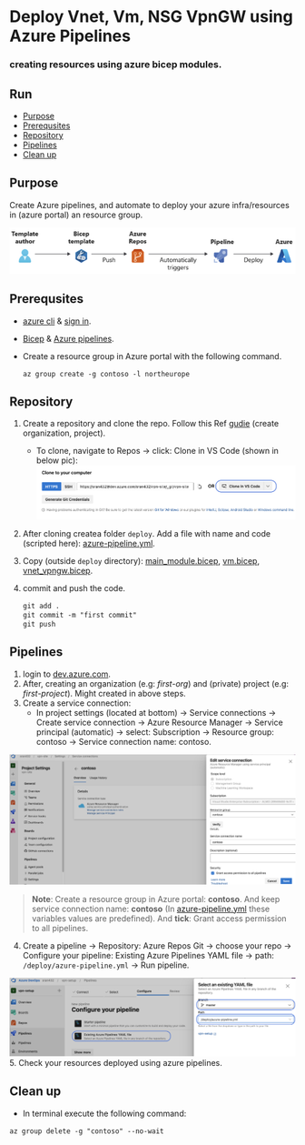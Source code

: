 # Deploy Vnet, Vm, NSG VpnGW using Azure Pipelines

### creating resources using azure bicep modules.

## Run
  - [Purpose](#purpose)
  - [Prerequsites](#prerequsites)
  - [Repository](#repository)
  - [Pipelines](#pipelines)
  - [Clean up](#clean-up)

## Purpose

Create Azure pipelines, and automate to deploy your azure infra/resources in (azure portal) an resource group.

![Alt text](pics/pipeline.png)
## Prerequsites

- [azure cli](https://learn.microsoft.com/en-us/cli/azure/install-azure-cli) & [sign in](https://learn.microsoft.com/en-us/cli/azure/authenticate-azure-cli).
- [Bicep](https://learn.microsoft.com/en-us/azure/azure-resource-manager/bicep/overview?tabs=bicep) & [Azure pipelines](https://learn.microsoft.com/en-us/azure/devops/pipelines/get-started/what-is-azure-pipelines?view=azure-devops).
- Create a resource group in Azure portal with the following command.
  
  ```
  az group create -g contoso -l northeurope
  ```

## Repository

1. Create a repository and clone the repo. Follow this Ref [gudie](https://learn.microsoft.com/en-us/training/modules/build-first-bicep-deployment-pipeline-using-azure-pipelines/3-exercise-create-run-basic-pipeline) (create organization, project).
   
   - To clone, navigate to Repos -> click: Clone in VS Code (shown in below pic):
  ![Alt text](pics/azure-repo.png)

2. After cloning createa folder `deploy`. Add a file with name and code (scripted here): [azure-pipeline.yml](deploy/azure-pipeline.yml).

3. Copy (outside `deploy` directory): [main_module.bicep](main_module.bicep), [vm.bicep](vm.bicep), [vnet_vpngw.bicep](vnet_vpngw.bicep).

4. commit and push the code.
   
   ```hcl
   git add .
   git commit -m "first commit"
   git push
   ```

## Pipelines

1. login to [dev.azure.com](https://azure.microsoft.com/en-us/products/devops).
2. After, creating an organization (e.g: *first-org*) and (private) project (e.g: *first-project*). Might created in above steps.
3. Create a service connection:
   - In project settings (located at bottom) → Service connections → Create service connection → Azure Resource Manager → Service principal (automatic) → select: Subscription → Resource group: contoso → Service connection name: contoso.

![Alt text](pics/service_connection.png)

> **Note**: Create a resource group in Azure portal: **contoso**. And keep service connection name: **contoso** (In [azure-pipeline.yml](deploy/azure-pipeline.yml) these variables values are predefined). And **tick**: Grant access permission to all pipelines.

4. Create a pipeline → Repository: Azure Repos Git → choose your repo → Configure your pipeline: Existing Azure Pipelines YAML file → path: `/deploy/azure-pipeline.yml` → Run pipeline.


![Alt text](pics/pipeline_config.png)
5. Check your resources deployed using azure pipelines.
   
## Clean up
- In terminal execute the following command:
```azcli
az group delete -g "contoso" --no-wait
```